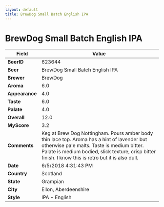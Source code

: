 ```yaml
---
layout: default
title: BrewDog Small Batch English IPA
---
```


# BrewDog Small Batch English IPA

| Field         | Value     |
|---------------|-----------|
| **BeerID** | 623644 |
| **Beer** | BrewDog Small Batch English IPA |
| **Brewer** | BrewDog |
| **Aroma** | 6.0 |
| **Appearance** | 4.0 |
| **Taste** | 6.0 |
| **Palate** | 4.0 |
| **Overall** | 12.0 |
| **MyScore** | 3.2 |
| **Comments** | Keg at Brew Dog Nottingham. Pours amber body thin lace top. Aroma has a hint of lavender but otherwise pale malts. Taste is medium bitter. Palate is medium bodied, slick texture, crisp bitter finish. I know this is retro but it is also dull. |
| **Date** | 6/5/2018 4:31:43 PM |
| **Country** | Scotland |
| **State** | Grampian |
| **City** | Ellon, Aberdeenshire |
| **Style** | IPA - English |
